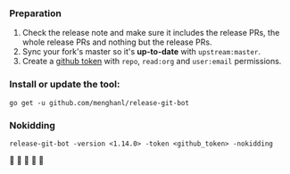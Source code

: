 ### Preparation

1. Check the release note and make sure it includes the release PRs, the whole release PRs and nothing but the release PRs.
1. Sync your fork's master so it's __up-to-date__ with `upstream:master`.
1. Create a [github token](https://github.com/settings/tokens) with `repo`, `read:org` and `user:email` permissions.

### Install or update the tool:

```
go get -u github.com/menghanl/release-git-bot
```

### Nokidding

```
release-git-bot -version <1.14.0> -token <github_token> -nokidding
```

:tada: :tada: :tada: :tada: :tada:
